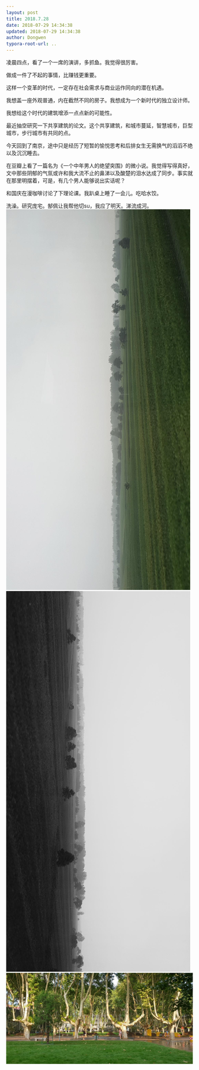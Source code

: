 ```yaml
---
layout: post
title: 2018.7.28
date: 2018-07-29 14:34:38
updated: 2018-07-29 14:34:38
author: Dongwen
typora-root-url: ..
---
```




凌晨四点，看了一个一席的演讲，多抓鱼。我觉得很厉害。

做成一件了不起的事情，比赚钱更重要。

这样一个变革的时代，一定存在社会需求与商业运作同向的潜在机遇。

我想盖一座外观普通，内在截然不同的房子。我想成为一个新时代的独立设计师。

我想给这个时代的建筑增添一点点新的可能性。

最近抽空研究一下共享建筑的论文。这个共享建筑，和城市蔓延，智慧城市，巨型城市，步行城市有共同的点。

今天回到了南京，途中只是经历了短暂的愉悦思考和后排女生无需换气的滔滔不绝以及沉沉睡去。

在豆瓣上看了一篇名为《一个中年男人的绝望突围》的微小说。我觉得写得真好，文中那些阴郁的气氛或许和我大流不止的鼻涕以及酸楚的泪水达成了同步。事实就在那里明摆着，可是，有几个男人能够说出实话呢？

和国庆在漫咖啡讨论了下理论课。我趴桌上睡了一会儿。吃哈水饺。

洗澡。研究庞宅。郜佩让我帮他切su，我应了明天。涕流成河。   ![](/img/in-post/x52637209.jpg)
![](/img/in-post/x52637213.jpg)
![](/img/in-post/x52637226.jpg)
